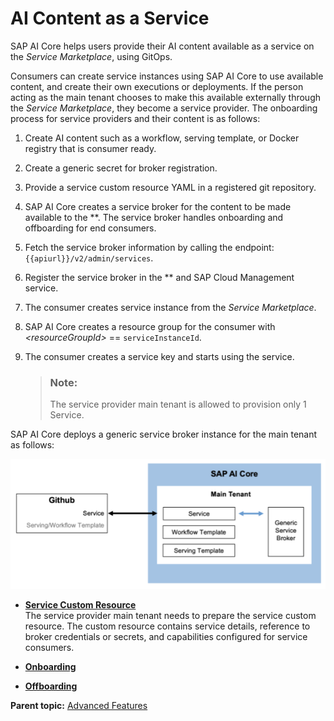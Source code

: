 <!-- loio3fb039080ce14bad9a773e1a473ce24e -->

# AI Content as a Service

SAP AI Core helps users provide their AI content available as a service on the *Service Marketplace*, using GitOps.

Consumers can create service instances using SAP AI Core to use available content, and create their own executions or deployments. If the person acting as the main tenant chooses to make this available externally through the *Service Marketplace*, they become a service provider. The onboarding process for service providers and their content is as follows:

1.  Create AI content such as a workflow, serving template, or Docker registry that is consumer ready.
2.  Create a generic secret for broker registration.
3.  Provide a service custom resource YAML in a registered git repository.
4.  SAP AI Core creates a service broker for the content to be made available to the **. The service broker handles onboarding and offboarding for end consumers.
5.  Fetch the service broker information by calling the endpoint: `{{apiurl}}/v2/admin/services`.
6.  Register the service broker in the ** and SAP Cloud Management service.
7.  The consumer creates service instance from the *Service Marketplace*.
8.  SAP AI Core creates a resource group for the consumer with *<resourceGroupId\>* == `serviceInstanceId`.
9.  The consumer creates a service key and starts using the service.

    > ### Note:  
    > The service provider main tenant is allowed to provision only 1 Service.


SAP AI Core deploys a generic service broker instance for the main tenant as follows:

![](images/AICoreStructure_31f91a8.png)

-   **[Service Custom Resource](service-custom-resource-59f767c.md "The service provider main tenant needs to prepare the service custom resource. The custom resource contains service details, reference to
		broker credentials or secrets, and capabilities configured for service consumers.")**  
The service provider main tenant needs to prepare the service custom resource. The custom resource contains service details, reference to broker credentials or secrets, and capabilities configured for service consumers.
-   **[Onboarding](onboarding-50a6d9f.md "")**  

-   **[Offboarding](offboarding-1a33323.md "")**  


**Parent topic:** [Advanced Features](advanced-features-24f2fbb.md ".")

